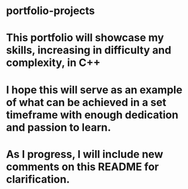 # portfolio-projects
# This portfolio will showcase my skills, increasing in difficulty and complexity, in C++
# I hope this will serve as an example of what can be achieved in a set timeframe with enough dedication and passion to learn.
# As I progress, I will include new comments on this README for clarification.
